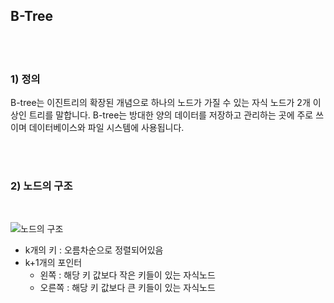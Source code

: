 ## B-Tree

</br></br>

### 1) 정의
B-tree는 이진트리의 확장된 개념으로 하나의 노드가 가질 수 있는 자식 노드가 2개 이상인 트리를 말합니다. B-tree는 방대한 양의 데이터를 저장하고 관리하는 곳에 주로 쓰이며 데이터베이스와 파일 시스템에 사용됩니다. 

</br></br>


### 2) 노드의 구조 
</br>

![노드의 구조](https://hyungjoon6876.github.io/jlog/assets/img/20180720/btree_3.png)

-  k개의 키 : 오름차순으로 정렬되어있음
-  k+1개의 포인터 
   -  왼쪽 : 해당 키 값보다 작은 키들이 있는 자식노드
   -  오른쪽 : 해당 키 값보다 큰 키들이 있는 자식노드


